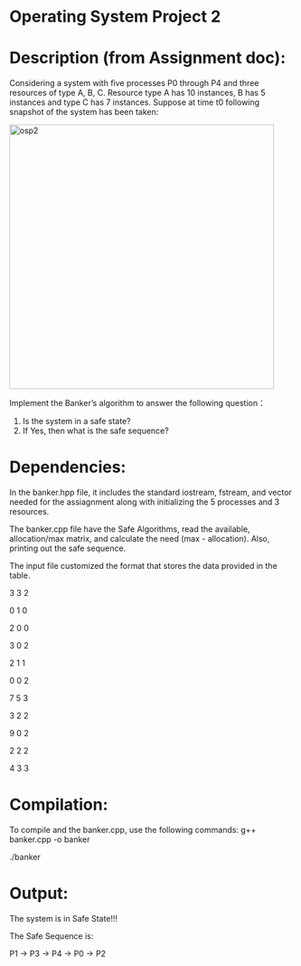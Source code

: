 # Operating System Project 2

# Description (from Assignment doc):
Considering a system with five processes P0 through P4 and three resources of type A, B, C. Resource type A has 10 instances, B has 5 instances and type C has 7 instances. Suppose at time t0 following snapshot of the system has been taken:



 
<img width="468" alt="osp2" src="https://github.com/user-attachments/assets/77220aa2-89c4-4517-87aa-868c85e31dda" />

Implement the Banker’s algorithm to answer the following question： 
1. Is the system in a safe state?
2. If Yes, then what is the safe sequence?

# Dependencies:
In the banker.hpp file, it includes the standard iostream, fstream, and vector needed for the assiagnment along with initializing the 5 processes and 3 resources.

The banker.cpp file have the Safe Algorithms, read the available, allocation/max matrix, and calculate the need (max - allocation).
Also, printing out the safe sequence.

The input file customized the format that stores the data provided in the table.

3 3 2

0 1 0

2 0 0

3 0 2

2 1 1

0 0 2

7 5 3

3 2 2

9 0 2

2 2 2

4 3 3

# Compilation:
To compile and the banker.cpp, use the following commands:
g++ banker.cpp -o banker

./banker

# Output:
The system is in Safe State!!! 

The Safe Sequence is: 

P1 -> P3 -> P4 -> P0 -> P2
